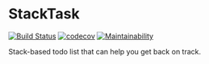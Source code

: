 # StackTask
[![Build Status](https://travis-ci.org/ARMmaster17/stacktask.svg?branch=master)](https://travis-ci.org/ARMmaster17/stacktask)
[![codecov](https://codecov.io/gh/ARMmaster17/stacktask/branch/master/graph/badge.svg)](https://codecov.io/gh/ARMmaster17/stacktask)
[![Maintainability](https://api.codeclimate.com/v1/badges/24e7b2c0788a4f363d9e/maintainability)](https://codeclimate.com/github/ARMmaster17/stacktask/maintainability)

Stack-based todo list that can help you get back on track.
